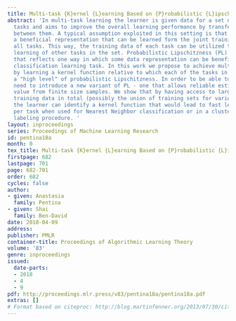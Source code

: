 ```yaml
---
title: Multi-task {K}ernel {L}earning Based on {P}robabilistic {L}ipschitzness
abstract: 'In multi-task learning the learner is given data for a set of related learning
  tasks and aims to improve the overall learning performance by transferring information
  between them. A typical assumption exploited in this setting is that the tasks share
  a beneficial representation that can be learned form the joint training data of
  all tasks. This way, the training data of each task can be utilized to enhance the
  learning of other tasks in the set. Probabilistic Lipschitzness (PL) is a parameter
  that reflects one way in which some data representation can be beneficial for a
  classification learning task. In this work we propose to achieve multi-task learning
  by learning a kernel function relative to which each of the tasks in the set has
  a "high level" of probabilistic Lipschitzness. In order to be able to do that, we
  need to introduce a new variant of PL - one that allows reliable estimation of its
  value from finite size samples. We show that by having access to large amounts of
  training data in total (possibly the union of training sets for various tasks),
  the learner can identify a kernel function that would lead to fast learning rates
  per task when used for Nearest Neighbor classification or in a cluster-based active
  labeling procedure. '
layout: inproceedings
series: Proceedings of Machine Learning Research
id: pentina18a
month: 0
tex_title: Multi-task {K}ernel {L}earning Based on {P}robabilistic {L}ipschitzness
firstpage: 682
lastpage: 701
page: 682-701
order: 682
cycles: false
author:
- given: Anastasia
  family: Pentina
- given: Shai
  family: Ben-David
date: 2018-04-09
address: 
publisher: PMLR
container-title: Proceedings of Algorithmic Learning Theory
volume: '83'
genre: inproceedings
issued:
  date-parts:
  - 2018
  - 4
  - 9
pdf: http://proceedings.mlr.press/v83/pentina18a/pentina18a.pdf
extras: []
# Format based on citeproc: http://blog.martinfenner.org/2013/07/30/citeproc-yaml-for-bibliographies/
---
```

